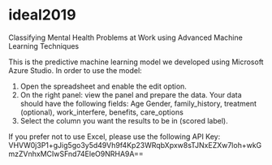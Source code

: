 # ideal2019
Classifying Mental Health Problems at Work using Advanced Machine Learning Techniques


This is the predictive machine learning model we developed using Microsoft Azure Studio. In order to use the model:

1.	Open the spreadsheet and enable the edit option.
2.	On the right panel: view the panel and prepare the data. Your data should have the following fields:
Age	Gender, family_history, treatment (optional), work_interfere, benefits, care_options
3.	Select the column you want the results to be in (scored label).

If you prefer not to use Excel, please use the following API Key:
VHVW0j3P1+gJig5go3y5d49Vh9f4Kp23WRqbXpxw8sTJNxEZXw7loh+wkGmzZVnhxMCIwSFnd74EleO9NRHA9A==
